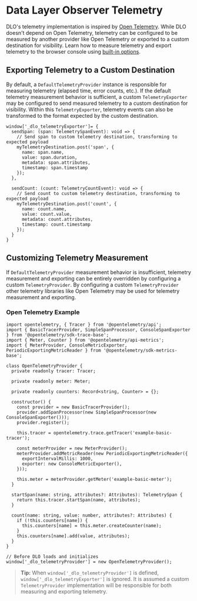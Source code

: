 # Data Layer Observer Telemetry

DLO's telemetry implementation is inspired by [Open Telemetry](https://opentelemetry.io/). While DLO doesn't depend on Open Telemetry, telemetry can be configured to be measured by another provider like Open Telemetry or exported to a custom destination for visibility. Learn how to measure telemetry and export telemetry to the browser console using [built-in options](../README.md#telemetry).

## Exporting Telemetry to a Custom Destination

By default, a `DefaultTelemetryProvider` instance is responsible for measuring telemetry (elapsed time, error counts, etc.). If the default telemetry measurement behavior is sufficient, a custom `TelemetryExporter` may be configured to send measured telemetry to a custom destination for visibility. Within this `TelemetryExporter`, telemetry events can also be transformed to the format expected by the custom destination.

```
window['_dlo_telemetryExporter']= {
  sendSpan: (span: TelemetrySpanEvent): void => {
    // Send span to custom telemetry destination, transforming to expected payload
    myTelemetryDestination.post('span', {
      name: span.name,
      value: span.duration,
      metadata: span.attributes,
      timestamp: span.timestamp
    });
  },

  sendCount: (count: TelemetryCountEvent): void => {
    // Send count to custom telemetry destination, transforming to expected payload
    myTelemetryDestination.post('count', {
      name: count.name,
      value: count.value,
      metadata: count.attributes,
      timestamp: count.timestamp
    });
  }
}
```

## Customizing Telemetry Measurement

If `DefaultTelemetryProvider` measurement behavior is insufficient, telemetry measurement and exporting can be entirely overridden by configuring a custom `TelemetryProvider`. By configuring a custom `TelemetryProvider` other telemetry libraries like Open Telemetry may be used for telemetry measurement and exporting.

### Open Telemetry Example

```
import opentelemetry, { Tracer } from '@opentelemetry/api';
import { BasicTracerProvider, SimpleSpanProcessor, ConsoleSpanExporter } from '@opentelemetry/sdk-trace-base';
import { Meter, Counter } from '@opentelemetry/api-metrics';
import { MeterProvider, ConsoleMetricExporter, PeriodicExportingMetricReader } from '@opentelemetry/sdk-metrics-base';

class OpenTelemetryProvider {
  private readonly tracer: Tracer;

  private readonly meter: Meter;

  private readonly counters: Record<string, Counter> = {};

  constructor() {
    const provider = new BasicTracerProvider();
    provider.addSpanProcessor(new SimpleSpanProcessor(new ConsoleSpanExporter()));
    provider.register();

    this.tracer = opentelemetry.trace.getTracer('example-basic-tracer');

    const meterProvider = new MeterProvider();
    meterProvider.addMetricReader(new PeriodicExportingMetricReader({
      exportIntervalMillis: 1000,
      exporter: new ConsoleMetricExporter(),
    }));

    this.meter = meterProvider.getMeter('example-basic-meter');
  }

  startSpan(name: string, attributes?: Attributes): TelemetrySpan {
    return this.tracer.startSpan(name, attributes);
  }

  count(name: string, value: number, attributes?: Attributes) {
    if (!this.counters[name]) {
      this.counters[name] = this.meter.createCounter(name);
    }
    this.counters[name].add(value, attributes);
  }
}

// Before DLO loads and initializes
window['_dlo_telemetryProvider'] = new OpenTelemetryProvider();

```

> **Tip:** When `window['_dlo_telemetryProvider']` is defined, `window['_dlo_telemetryExporter']` is ignored. It is assumed a custom `TelemetryProvider` implementation will be responsible for both measuring and exporting telemetry.
